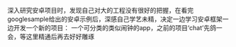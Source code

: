 深入研究安卓项目时，发现自己对大的工程没有很好的把握，在看完googlesample给出的安卓示例后，深感自己学艺未精，决定一边学习安卓框架一边开发一个新的项目：
一个可分类的类似闹钟的app，之前的项目‘chat’先鸽一会，等这里精通后再去好好雕琢
